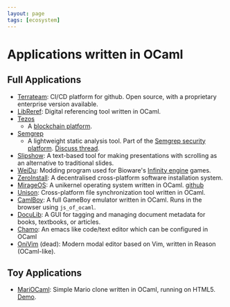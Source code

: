 ```yaml
---
layout: page
tags: [ecosystem]
---
```


# Applications written in OCaml

## Full Applications

* [Terrateam](https://github.com/terrateamio/terrateam):
CI/CD platform for github. Open source, with a proprietary enterprise version available.
* [LibReref](https://gitlab.com/gopiandcode/libre-ref):
Digital referencing tool written in OCaml.
* [Tezos](https://github.com/tezos/tezos-mirror)
  * A [blockchain platform](https://tezos.com/).
* [Semgrep](https://github.com/semgrep/semgrep)
  * A lightweight static analysis tool. Part of the [Semgrep security platform](https://semgrep.dev/).
[Discuss thread](https://discuss.ocaml.org/t/ann-libreref-lablgtk-based-digital-reference-tool-application/).
* [Slipshow](https://github.com/panglesd/slipshow):
A text-based tool for making presentations with scrolling as an alternative to traditional slides.
* [WeiDu](https://github.com/WeiDUorg/weidu):
Modding program used for Bioware's [Infinity engine](https://baldursgate.fandom.com/wiki/Infinity_Engine) games.
* [ZeroInstall](https://0install.net/):
A decentralised cross-platform software installation system.
* [MirageOS](https://mirage.io/):
A unikernel operating system written in OCaml.
[github](https://github.com/mirage/mirage)
* [Unison](https://github.com/bcpierce00/unison#unison-file-synchronizer):
Cross-platform file synchronization tool written in OCaml.
* [CamlBoy](https://github.com/linoscope/CAMLBOY/):
A full GameBoy emulator written in OCaml. 
Runs in the browser using `js_of_ocaml`.
* [DocuLib](https://github.com/nguermond/doculib):
A GUI for tagging and managing document metadata for books, textbooks, or articles.
* [Chamo](https://zoggy.frama.io/chamo/): An emacs like code/text editor which can be configured in OCaml
* [OniVim](https://github.com/onivim/oni2) (dead):
Modern modal editor based on Vim, written in Reason (OCaml-like).

## Toy Applications

* [MariOCaml](https://github.com/mahsu/MariOCaml):
Simple Mario clone written in OCaml, running on HTML5.
[Demo](https://mahsu.github.io/mariocaml/).
